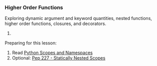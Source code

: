 
### Higher Order Functions

Exploring dynamic argument and keyword quantities, nested functions, higher order functions, closures, and decorators.


1. 









Preparing for this lesson:

1. Read [Python Scopes and Namespaces](https://docs.python.org/2/tutorial/classes.html#python-scopes-and-namespaces)
2. Optional: [Pep 227 - Statically Nested Scopes](http://legacy.python.org/dev/peps/pep-0227/)
